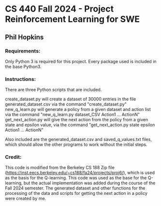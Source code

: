 # CS 440 Fall 2024 - Project Reinforcement Learning for SWE
## Phil Hopkins
### Requirements:
Only Python 3 is required for this project. Every package used is included in the base Python3.
### Instructions:
There are three Python scripts that are included. 

create_dataset.py will create a dataset of 30000 entries in the file generated_dataset.csv via the command "create_dataset.py"  
new_q_learn.py will generate a policy from a given dataset and action list via the command "new_q_learn.py dataset_CSV Action1 ... ActionN"  
get_next_action.py will give the next action from the policy from a given state and epsilon value, via the command "get_next_action.py state epsilon Action1 ... ActionN"  

Also included are the generated_dataset.csv and saved_q_values.txt files, which should allow the other programs to work without the initial steps.

### Credit:
This code is modified from the Berkeley CS 188 Zip file (https://inst.eecs.berkeley.edu/~cs188/fa24/projects/proj6/), which is used as the basis for the Q-learning.
This code was used as the base for the Q-learning, but the actual implementation was added during the course of the Fall 2024 semester. The generated dataset and other functions for
the processing of the data and scripts for getting the next action in a policy were created by me.
